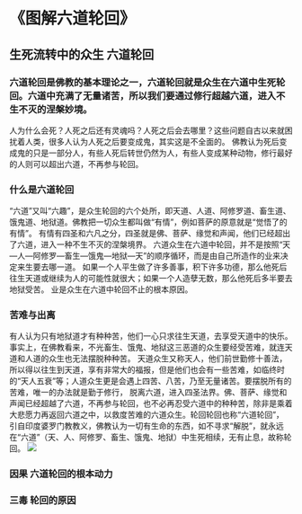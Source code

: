 # 《图解六道轮回》
## 生死流转中的众生 六道轮回
### 六道轮回是佛教的基本理论之一，六道轮回就是众生在六道中生死轮回。六道中充满了无量诸苦，所以我们要通过修行超越六道，进入不生不灭的涅槃妙境。
人为什么会死？人死之后还有灵魂吗？人死之后会去哪里？这些问题自古以来就困扰着人类，很多人认为人死之后要变成鬼，其实这是不全面的。
佛教认为死后变成鬼的只是一部分人，有些人死后转世仍然为人，有些人变成某种动物，修行最好的人则可以超出六道，不再参与轮回。
### 什么是六道轮回
“六道”又叫“六趣”，是众生轮回的六个处所，即天道、人道、阿修罗道、畜生道、饿鬼道、地狱道。佛教把一切众生都叫做“有情”，例如菩萨的原意就是“觉悟了的有情”。
有情有四圣和六凡之分，四圣就是佛、菩萨、缘觉和声闻，他们已经超出了六道，进入一种不生不灭的涅槃境界。
六道众生在六道中轮回，并不是按照“天—人—阿修罗—畜生—饿鬼—地狱—天”的顺序循环，而是由自己所造作的业来决定来生要去哪一道。
如果一个人平生做了许多善事，积下许多功德，那么他死后往生天道或继续为人的可能性就很大；如果一个人造孽无数，那么他死后多半要去地狱受苦。
业是众生在六道中轮回不止的根本原因。
### 苦难与出离
有人认为只有地狱道才有种种苦，他们一心只求往生天道，去享受天道中的快乐。事实上，在佛教看来，不光畜生、饿鬼、地狱这三恶道的众生要经受苦难，就连天道和人道的众生也无法摆脱种种苦。
天道众生又称天人，他们前世勤修十善法，所以得以往生到天道，享有非常大的福报，但是他们也会有一些苦难，如临终时的“天人五衰”等；人道众生更是会遇上四苦、八苦，乃至无量诸苦。要摆脱所有的苦难，唯一的办法就是勤于修行，
脱离六道，进入四圣法界。佛、菩萨、缘觉和声闻已经超越了六道，不再参与轮回，也不必再忍受六道中的种种苦，除非是乘着大悲愿力再返回六道之中，以救度苦难的六道众生。轮回轮回也称“六道轮回”，
引自印度婆罗门教教义，佛教认为一切有生命的东西，如不寻求“解脱”，就永远在“六道”（天、人、阿修罗、畜生、饿鬼、地狱）中生死相续，无有止息，故称轮回。
<img src="/book/图解六道轮回/六道轮回图.jpg"/>

### 因果 六道轮回的根本动力

### 三毒 轮回的原因

